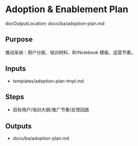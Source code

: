 # Adoption & Enablement Plan

docOutputLocation: docs/ba/adoption-plan.md

## Purpose

推动采纳：用户分层、培训材料、BI/Notebook 模板、运营节奏。

## Inputs

- templates/adoption-plan-tmpl.md

## Steps

- 目标用户/培训大纲/推广节奏/反馈回路

## Outputs

- docs/ba/adoption-plan.md

